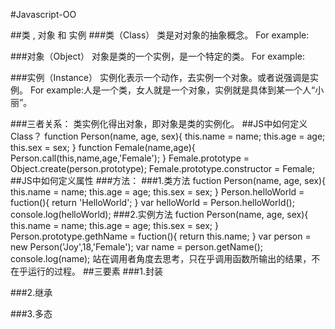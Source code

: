 #Javascript-OO

##类 , 对象 和 实例
###类（Class）
类是对对象的抽象概念。
For example:

###对象（Object）
对象是类的一个实例，是一个特定的类。
For example:

###实例（Instance）
实例化表示一个动作，去实例一个对象。或者说强调是实例。
For example:人是一个类，女人就是一个对象，实例就是具体到某一个人“小丽”。

###三者关系：
类实例化得出对象，即对象是类的实例化。
##JS中如何定义Class？
    function Person(name, age, sex){
      this.name = name;
      this.age = age;
      this.sex = sex;
    }
    function Female(name,age){
      Person.call(this,name,age,'Female');
    }
    Female.prototype = Object.create(person.prototype);
    Female.prototype.constructor = Female;
##JS中如何定义属性
###方法：
###1.类方法
    fuction Person(name, age, sex){
      this.name = name;
      this.age = age;
      this.sex = sex;
    }
    Person.helloWorld = fuction(){
      return 'HelloWorld';
    }
    var helloWorld = Person.helloWorld();
    console.log(helloWorld);
###2.实例方法
    fuction Person(name, age, sex){
      this.name = name;
      this.age = age;
      this.sex = sex;
    }
     Person.prototype.gethName = fuction(){
     return this.name;
    }
    var person = new Person('Joy',18,'Female');
    var name = person.getName();
    console.log(name);
站在调用者角度去思考，只在乎调用函数所输出的结果，不在乎运行的过程。
##三要素
###1.封装

###2.继承

###3.多态
